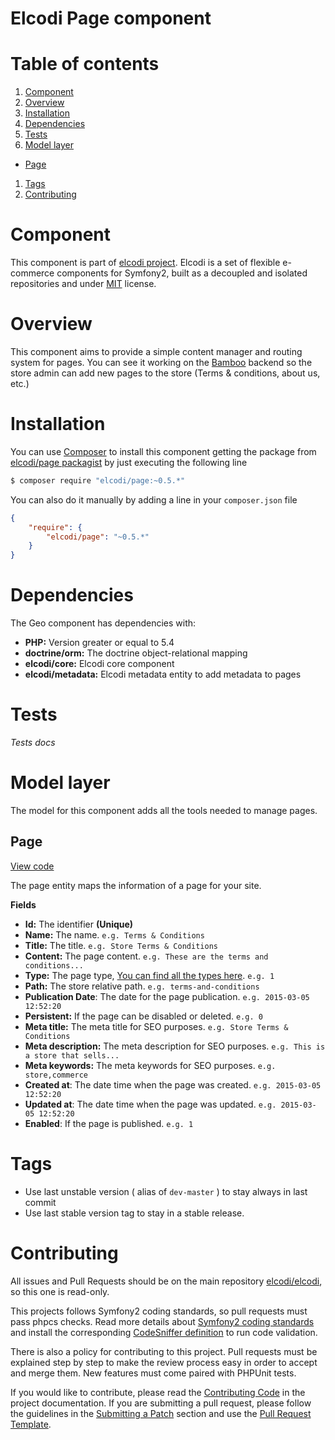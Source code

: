 Elcodi Page component
=====================

# Table of contents

1. [Component](#component)
1. [Overview](#overview)
1. [Installation](#installation)
1. [Dependencies](#dependencies)
1. [Tests](#tests)
1. [Model layer](#model-layer)
  * [Page](#page)
1. [Tags](#tags)
1. [Contributing](#contributing)

# Component

This component is part of [elcodi project](https://github.com/elcodi).
Elcodi is a set of flexible e-commerce components for Symfony2, built as a
decoupled and isolated repositories and under [MIT] license.

# Overview

This component aims to provide a simple content manager and routing system for
pages.
You can see it working on the [Bamboo] backend so the store admin can add new
pages to the store (Terms & conditions, about us, etc.)

# Installation

You can use [Composer] to install this component getting the package from
[elcodi/page packagist](https://packagist.org/packages/elcodi/page) by just
executing the following line

``` bash
$ composer require "elcodi/page:~0.5.*"
```

You can also do it manually by adding a line in your `composer.json` file

``` json
{
    "require": {
        "elcodi/page": "~0.5.*"
    }
}

```

# Dependencies

The Geo component has dependencies with:
- **PHP:** Version greater or equal to 5.4
- **doctrine/orm:** The doctrine object-relational mapping
- **elcodi/core:** Elcodi core component
- **elcodi/metadata:** Elcodi metadata entity to add metadata to pages

# Tests

*Tests docs*

# Model layer

The model for this component adds all the tools needed to manage pages.

## Page

[View code](https://github.com/elcodi/Page/blob/master/Entity/Page.php)

The page entity maps the information of a page for your site.

**Fields**
- **Id:** The identifier **(Unique)**
- **Name:** The name. `e.g. Terms & Conditions`
- **Title:** The title. `e.g. Store Terms & Conditions`
- **Content:** The page content. `e.g. These are the terms and conditions...`
- **Type:** The page type,
[You can find all the types here](https://github.com/elcodi/Page/blob/master/ElcodiPageTypes.php).
`e.g. 1`
- **Path:** The store relative path. `e.g. terms-and-conditions`
- **Publication Date**: The date for the page publication. `e.g. 2015-03-05
12:52:20`
- **Persistent:** If the page can be disabled or deleted. `e.g. 0`
- **Meta title:** The meta title for SEO purposes. `e.g. Store Terms &
Conditions`
- **Meta description:** The meta description for SEO purposes. `e.g. This is a
store that sells...`
- **Meta keywords:** The meta keywords for SEO purposes. `e.g. store,commerce`
- **Created at**: The date time when the page was created. `e.g. 2015-03-05
12:52:20`
- **Updated at**: The date time when the page was updated. `e.g. 2015-03-05
12:52:20`
- **Enabled**: If the page is published. `e.g. 1`

# Tags

* Use last unstable version ( alias of `dev-master` ) to stay always in last
commit
* Use last stable version tag to stay in a stable release.

# Contributing

All issues and Pull Requests should be on the main repository
[elcodi/elcodi](https://github.com/elcodi/elcodi), so this one is read-only.

This projects follows Symfony2 coding standards, so pull requests must pass
phpcs checks. Read more details about
[Symfony2 coding standards](http://symfony.com/doc/current/contributing/code/standards.html)
and install the corresponding [CodeSniffer definition](https://github.com/opensky/Symfony2-coding-standard)
to run code validation.

There is also a policy for contributing to this project. Pull requests must
be explained step by step to make the review process easy in order to
accept and merge them. New features must come paired with PHPUnit tests.

If you would like to contribute, please read the [Contributing Code][1] in the
project documentation. If you are submitting a pull request, please follow the
guidelines in the [Submitting a Patch][2] section and use the
[Pull Request Template][3].

[1]: http://symfony.com/doc/current/contributing/code/index.html
[2]: http://symfony.com/doc/current/contributing/code/patches.html#check-list
[3]: http://symfony.com/doc/current/contributing/code/patches.html#make-a-pull-request
[MIT]: (http://opensource.org/licenses/MIT)
[Composer]: (https://getcomposer.org/)
[Bamboo]: https://github.com/elcodi/bamboo
